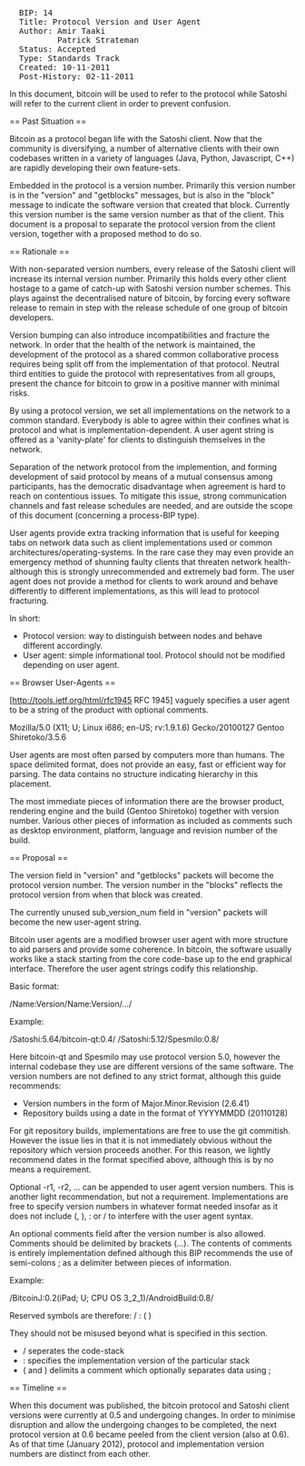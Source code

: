 <pre>
  BIP: 14
  Title: Protocol Version and User Agent
  Author: Amir Taaki <genjix@riseup.net>
          Patrick Strateman <bitcoin-bips@covertinferno.org>
  Status: Accepted
  Type: Standards Track
  Created: 10-11-2011
  Post-History: 02-11-2011
</pre>

In this document, bitcoin will be used to refer to the protocol while Satoshi will refer to the current client in order to prevent confusion.

== Past Situation ==

Bitcoin as a protocol began life with the Satoshi client. Now that the community is diversifying, a number of alternative clients with their own codebases written in a variety of languages (Java, Python, Javascript, C++) are rapidly developing their own feature-sets.

Embedded in the protocol is a version number. Primarily this version number is in the "version" and "getblocks" messages, but is also in the "block" message to indicate the software version that created that block. Currently this version number is the same version number as that of the client. This document is a proposal to separate the protocol version from the client version, together with a proposed method to do so.

== Rationale ==

With non-separated version numbers, every release of the Satoshi client will increase its internal version number. Primarily this holds every other client hostage to a game of catch-up with Satoshi version number schemes. This plays against the decentralised nature of bitcoin, by forcing every software release to remain in step with the release schedule of one group of bitcoin developers.

Version bumping can also introduce incompatibilities and fracture the network. In order that the health of the network is maintained, the development of the protocol as a shared common collaborative process requires being split off from the implementation of that protocol. Neutral third entities to guide the protocol with representatives from all groups, present the chance for bitcoin to grow in a positive manner with minimal risks.

By using a protocol version, we set all implementations on the network to a common standard. Everybody is able to agree within their confines what is protocol and what is implementation-dependent. A user agent string is offered as a 'vanity-plate' for clients to distinguish themselves in the network.

Separation of the network protocol from the implemention, and forming development of said protocol by means of a mutual consensus among participants, has the democratic disadvantage when agreement is hard to reach on contentious issues. To mitigate this issue, strong communication channels and fast release schedules are needed, and are outside the scope of this document (concerning a process-BIP type).

User agents provide extra tracking information that is useful for keeping tabs on network data such as client implementations used or common architectures/operating-systems. In the rare case they may even provide an emergency method of shunning faulty clients that threaten network health- although this is strongly unrecommended and extremely bad form. The user agent does not provide a method for clients to work around and behave differently to different implementations, as this will lead to protocol fracturing.

In short:

* Protocol version: way to distinguish between nodes and behave different accordingly.
* User agent: simple informational tool. Protocol should not be modified depending on user agent.

== Browser User-Agents ==

[http://tools.ietf.org/html/rfc1945 RFC 1945] vaguely specifies a user agent to be a string of the product with optional comments.

  Mozilla/5.0 (X11; U; Linux i686; en-US; rv:1.9.1.6) Gecko/20100127 Gentoo Shiretoko/3.5.6

User agents are most often parsed by computers more than humans. The space delimited format, does not provide an easy, fast or efficient way for parsing. The data contains no structure indicating hierarchy in this placement.

The most immediate pieces of information there are the browser product, rendering engine and the build (Gentoo Shiretoko) together with version number. Various other pieces of information as included as comments such as desktop environment, platform, language and revision number of the build.

== Proposal ==

The version field in "version" and "getblocks" packets will become the protocol version number. The version number in the "blocks" reflects the protocol version from when that block was created.

The currently unused sub_version_num field in "version" packets will become the new user-agent string.

Bitcoin user agents are a modified browser user agent with more structure to aid parsers and provide some coherence. In bitcoin, the software usually works like a stack starting from the core code-base up to the end graphical interface. Therefore the user agent strings codify this relationship.

Basic format:

  /Name:Version/Name:Version/.../

Example:

  /Satoshi:5.64/bitcoin-qt:0.4/
  /Satoshi:5.12/Spesmilo:0.8/

Here bitcoin-qt and Spesmilo may use protocol version 5.0, however the internal codebase they use are different versions of the same software. The version numbers are not defined to any strict format, although this guide recommends:

* Version numbers in the form of Major.Minor.Revision (2.6.41)
* Repository builds using a date in the format of YYYYMMDD (20110128)

For git repository builds, implementations are free to use the git commitish. However the issue lies in that it is not immediately obvious without the repository which version proceeds another. For this reason, we lightly recommend dates in the format specified above, although this is by no means a requirement.

Optional -r1, -r2, ... can be appended to user agent version numbers. This is another light recommendation, but not a requirement. Implementations are free to specify version numbers in whatever format needed insofar as it does not include (, ), : or / to interfere with the user agent syntax.

An optional comments field after the version number is also allowed. Comments should be delimited by brackets (...). The contents of comments is entirely implementation defined although this BIP recommends the use of semi-colons ; as a delimiter between pieces of information.

Example:

  /BitcoinJ:0.2(iPad; U; CPU OS 3_2_1)/AndroidBuild:0.8/

Reserved symbols are therefore: / : ( )

They should not be misused beyond what is specified in this section.

* / seperates the code-stack
* : specifies the implementation version of the particular stack
* ( and ) delimits a comment which optionally separates data using ;

== Timeline ==

When this document was published, the bitcoin protocol and Satoshi client versions were currently at 0.5 and undergoing changes. In order to minimise disruption and allow the undergoing changes to be completed, the next protocol version at 0.6 became peeled from the client version (also at 0.6). As of that time (January 2012), protocol and implementation version numbers are distinct from each other.

